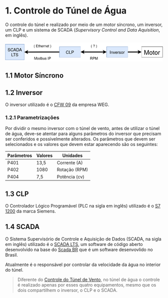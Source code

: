 # 1. Controle do Túnel de Água

O controle do túnel e realizado por meio de um motor síncrono, um inversor, um CLP e um sistema de SCADA (*Supervisory Control and Data Aquisition*, em inglês).

![](../Imagens/diagrama_sistema_controle_agua.png)

## 1.1 Motor Síncrono



## 1.2 Inversor

O inversor utilizado é o [CFW 09](../Manuais/inversor.pdf) da empresa WEG.

### 1.2.1 Parametrizações

Por dividir o mesmo inversor com o túnel de vento, antes de utilizar o túnel de água, deve-se atentar para alguns parâmetros do inversor que precisam ser conferidos e possivelmente alterados. Os parâmetros que devem ser selecionados e os valores que devem estar aparecendo são os seguintes:

| Parâmetros | Valores |   Unidades    |
|------------|---------|---------------|
|    P401    |  13,5   | Corrente (A)  |
|    P402    |  1080   | Rotação  (RPM)|
|    P404    |   7,5   | Potência (cv) |
 
## 1.3 CLP

O Controlador Lógico Programável (PLC na sigla em inglês) utilizado é o [S7 1200](../Manuais/s71200_system_manual_en-US_en-US.pdf) da marca Siemens.

## 1.4 SCADA

O Sistema Supervisório de Controle e Aquisição de Dados (SCADA, na sigla em inglês) utilizado é o [SCADA LTS](https://github.com/SCADA-LTS/Scada-LTS), um software de código aberto desenvolvido na base do [Scada BR](https://scadabr.org/) que é um software desenvovlido no Brasil.

Atualmente é o responsável por controlar da velocidade da água no interior do túnel.

> Diferente do [Controle do Túnel de Vento](../../Túnel%20de%20Vento/Sistemas/Controle%20do%20Túnel%20de%20Vento.md), no túnel de água o controle é realizado apenas por esses quatro equipamentos, mesmo que os dois compartilhem o inversor, o CLP e o SCADA.